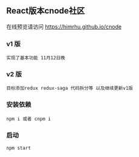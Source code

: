 ## React版本cnode社区
在线预览请访问
https://himrhu.github.io/cnode
### v1 版
    实现了基本功能 11月12日晚
    

### v2 版
    目标添加redux redux-saga 代码拆分等 以及继续更新v1版
    
 
### 安装依赖
    npm i 或者 cnpm i
### 启动
    npm start 

